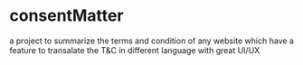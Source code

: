 # consentMatter
a project to summarize the terms and condition of any website which have a feature to transalate the T&amp;C in different language with great UI/UX 
